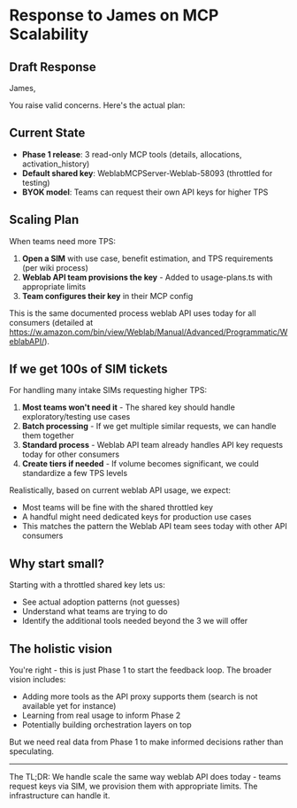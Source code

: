 # Response to James on MCP Scalability

## Draft Response

James,

You raise valid concerns. Here's the actual plan:

## Current State
- **Phase 1 release**: 3 read-only MCP tools (details, allocations, activation_history)
- **Default shared key**: WeblabMCPServer-Weblab-58093 (throttled for testing)
- **BYOK model**: Teams can request their own API keys for higher TPS

## Scaling Plan

When teams need more TPS:
1. **Open a SIM** with use case, benefit estimation, and TPS requirements (per wiki process)
2. **Weblab API team provisions the key** - Added to usage-plans.ts with appropriate limits
3. **Team configures their key** in their MCP config

This is the same documented process weblab API uses today for all consumers (detailed at https://w.amazon.com/bin/view/Weblab/Manual/Advanced/Programmatic/WeblabAPI/).

## If we get 100s of SIM tickets

For handling many intake SIMs requesting higher TPS:

1. **Most teams won't need it** - The shared key should handle exploratory/testing use cases
2. **Batch processing** - If we get multiple similar requests, we can handle them together
3. **Standard process** - Weblab API team already handles API key requests today for other consumers
4. **Create tiers if needed** - If volume becomes significant, we could standardize a few TPS levels

Realistically, based on current weblab API usage, we expect:
- Most teams will be fine with the shared throttled key
- A handful might need dedicated keys for production use cases
- This matches the pattern the Weblab API team sees today with other API consumers

## Why start small?

Starting with a throttled shared key lets us:
- See actual adoption patterns (not guesses)
- Understand what teams are trying to do
- Identify the additional tools needed beyond the 3 we will offer

## The holistic vision

You're right - this is just Phase 1 to start the feedback loop. The broader vision includes:
- Adding more tools as the API proxy supports them (search is not available yet for instance)
- Learning from real usage to inform Phase 2
- Potentially building orchestration layers on top

But we need real data from Phase 1 to make informed decisions rather than speculating.

---

The TL;DR: We handle scale the same way weblab API does today - teams request keys via SIM, we provision them with appropriate limits. The infrastructure can handle it.
